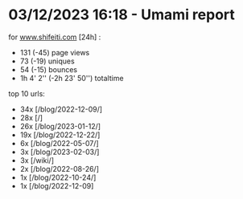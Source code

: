 # 03/12/2023 16:18 - Umami report
for www.shifeiti.com [24h] :

 - 131 (-45) page views
 - 73 (-19) uniques
 - 54 (-15) bounces
 - 1h 4' 2'' (-2h 23' 50'') totaltime


top 10 urls:
 - 34x [/blog/2022-12-09/]
 - 28x [/]
 - 26x [/blog/2023-01-12/]
 - 19x [/blog/2022-12-22/]
 - 6x [/blog/2022-05-07/]
 - 3x [/blog/2023-02-03/]
 - 3x [/wiki/]
 - 2x [/blog/2022-08-26/]
 - 1x [/blog/2022-10-24/]
 - 1x [/blog/2022-12-09]


